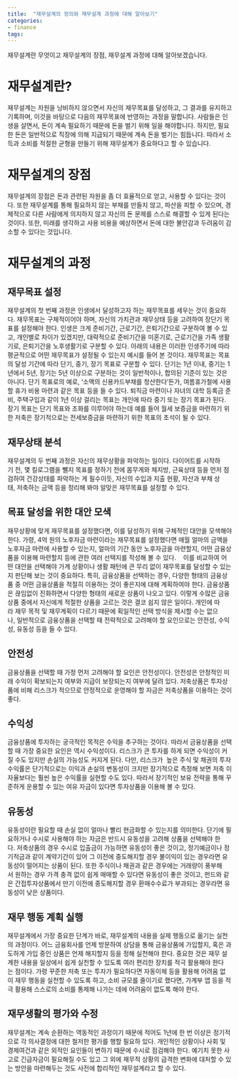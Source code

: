 ```yaml
---
title:  "재무설계의 정의와 재무설계 과정에 대해 알아보기"
categories: 
- finance
tags:
---
```

재무설계란 무엇이고 재무설계의 장점, 재무설계 과정에 대해 알아보겠습니다.

# 재무설계란?
재무설계는 자원을 낭비하지 않으면서 자신의 재무목표를 달성하고, 그 결과를 유지하고 기록하며, 이것을 바탕으로 다음의 재무목표에 반영하는 과정을 말합니다. 사람들은 인생을 살면서, 돈이 계속 필요하기 때문에 돈을 벌기 위해 일을 해야합니다. 하지만, 필요한 돈은 일반적으로 직장에 의해 지급되기 때문에 계속 돈을 벌기는 힘듭니다. 따라서 소득과 소비를 적절한 균형을 만들기 위해 재무설계가 중요하다고 할 수 있습니다.
 
# 재무설계의 장점
재무설계의 장점은 돈과 관련된 자원을 좀 더 효율적으로 얻고, 사용할 수 있다는 것이다. 또한 재무설계를 통해 필요하지 않는 부채를 만들지 않고, 파산을 피할 수 있으며, 경제적으로 다른 사람에게 의지하지 않고 자신의 돈 문제를 스스로 해결할 수 있게 된다는 것이다. 또한, 미래를 생각하고 사용 비용을 예상하면서 돈에 대한 불안감과 두려움이 감소할 수 있다는 것입니다.
 
# 재무설계의 과정
## 재무목표 설정
재무설계의 첫 번째 과정은 인생에서 달성하고자 하는 재무목표를 세우는 것이 중요하다. 재무목표는 구체적이어야 하며, 자신의 가치관과 재무상태 등을 고려하여 장단기 목표를 설정해야 한다. 인생은 크게 준비기간, 근로기간, 은퇴기간으로 구분하여 볼 수 있고, 개인별로 차이가 있겠지만, 대략적으로 준비기간을 미혼기로, 근로기간을 가족 생활기로, 은퇴기간을 노후생활기로 구분할 수 있다. 아래의 내용은 이러한 인생주기에 따라 평균적으로 어떤 재무목표가 설정될 수 있는지 예시를 들어 본 것이다. 재무목표는 목표의 달성 기간에 따라 단기, 중기, 장기 목표로 구분할 수 있다. 단기는 1년 이내, 중기는 1년에서 5년, 장기는 5년 이상으로 구분하는 것이 일반적이나, 합의된 기준이 있는 것은 아니다. 단기 목표로의 예로, ‘소액의 신용카드부채를 청산한다’든가, 여름휴가철에 사용할 휴가 비용 마련과 같은 목표 등을 들 수 있다. 퇴직금 마련이나 자녀의 대학 등록금 준비, 주택구입과 같이 1년 이상 걸리는 목표는 개인에 따라 중기 또는 장기 목표가 된다. 장기 목표는 단기 목표와 조화를 이루어야 하는데 예를 들어 월세 보증금을 마련하기 위한 저축은 장기적으로는 전세보증금을 마련하기 위한 목표의 초석이 될 수 있다.
 
## 재무상태 분석 
재무설계의 두 번째 과정은 자신의 재무상황을 파악하는 일이다. 다이어트를 시작하기 전, 몇 킬로그램을 뺄지 목표를 정하기 전에 몸무게와 체지방, 근육상태 등을 먼저 점검하여 건강상태를 파악하는 게 필수이듯, 자신의 수입과 지출 현황, 자산과 부채 상태, 저축하는 금액 등을 정리해 봐야 알맞은 재무목표를 설정할 수 있다. 
 
## 목표 달성을 위한 대안 모색
재무상황에 맞게 재무목표를 설정했다면, 이를 달성하기 위해 구체적인 대안을 모색해야 한다. 가령, 4억 원의 노후자금 마련이라는 재무목표를 설정했다면 매월 얼마의 금액을 노후자금 마련에 사용할 수 있는지, 얼마의 기간 동안 노후자금을 마련할지, 어떤 금융상품을 이용해 마련할지 등에 관한 여러 선택지를 작성해 볼 수 있다. 
 
이를 비교하여 어떤 대안을 선택해야 가계 상황이나 생활 패턴에 큰 무리 없이 재무목표를 달성할 수 있는지 판단해 보는 것이 중요하다. 특히, 금융상품을 선택하는 경우, 다양한 형태의 금융상품 중 어떤 금융상품을 적절히 이용하는 것이 좋은지에 대해 계획하여야 한다. 금융상품은 끊임없이 진화하면서 다양한 형태의 새로운 상품이 나오고 있다. 이렇게 수많은 금융상품 중에서 자신에게 적절한 상품을 고르는 것은 결코 쉽지 않은 일이다. 개인에 따라 재무 목적 및 재무계획이 다르기 때문에 획일적인 선택 방식을 제시할 수는 없으나, 일반적으로 금융상품을 선택할 때 전략적으로 고려해야 할 요인으로는 안전성, 수익성, 유동성 등을 들 수 있다.
 
## 안전성
금융상품을 선택할 때 가정 먼저 고려해야 할 요인은 안전성이다. 안전성은 안정적인 미래 수익이 확보되는지 여부와 지급이 보장되는지 여부에 달려 있다. 저축상품은 투자상품에 비해 리스크가 적으므로 안정적으로 운영해야 할 자금은 저축상품을 이용하는 것이 좋다.
 
## 수익성
금융상품에 투자하는 궁극적인 목적은 수익을 추구하는 것이다. 따라서 금융상품을 선택할 때 가장 중요한 요인은 역시 수익성이다. 리스크가 큰 투자를 하게 되면 수익성이 커질 수도 있지만 손실의 가능성도 커지게 된다. 다만, 리스크가 
높은 주식 및 채권의 투자수익률은 단기적으로는 이익과 손실의 변동성이 크지만 장기적으로 측정해 보면 저축 이자율보다는 훨씬 높은 수익률을 실현할 수도 있다. 따라서 장기적인 보유 전략을 통해 꾸준하게 운용할 수 있는 여유 자금이 있다면 투자상품을 이용해 볼 수 있다.
 
## 유동성
유동성이란 필요할 때 손실 없이 얼마나 빨리 현금화할 수 있는지를 의미한다. 단기에 필요하거나 수시로 사용해야 하는 자금은 반드시 유동성을 고려해 상품을 선택해야 한다. 저축상품의 경우 수시로 입출금이 가능하면 유동성이 좋은 것이고, 정기예금이나 정기적금과 같이 계약기간이 있어 그 이전에 중도해지할 경우 불이익이 있는 경우라면 유동성이 떨어지는 상품이 된다. 또한 주식이나 채권과 같은 경우에는 거래량이 풍부해서 원하는 경우 가격 충격 없이 쉽게 매매할 수 있다면 유동성이 좋은 것이고, 펀드와 같은 간접투자상품에서 만기 이전에 중도해지할 경우 환매수수료가 부과되는 경우라면 유동성이 낮은 상품이다.
 
## 재무 행동 계획 실행
재무설계에서 가장 중요한 단계가 바로, 재무설계의 내용을 실제 행동으로 옮기는 실천의 과정이다. 어느 금융회사를 언제 방문하여 상담을 통해 금융상품에 가입할지, 혹은 과도하게 가입 중인 상품은 언제 해지할지 등을 정해 실천해야 한다. 중요한 것은 재무 설계한 내용을 일상에서 쉽게 실천할 수 있도록 여러 편리한 장치를 적극 활용해야 한다는 점이다. 가령 꾸준한 저축 또는 투자가 필요하다면 자동이체 등을 활용해 어려움 없이 재무 행동을 실천할 수 있도록 하고, 소비 규모를 줄이기로 했다면, 가계부 앱 등을 적극 활용해 스스로의 소비를 통제해 나가는 데에 어려움이 없도록 해야 한다. 
 
## 재무생활의 평가와 수정
재무설계는 계속 순환하는 역동적인 과정이기 때문에 적어도 1년에 한 번 이상은 정기적으로 각 의사결정에 대한 철저한 평가를 행할 필요하 있다. 개인적인 상황이나 사회 및 경제여건과 같은 외적인 요인들이 변하기 때문에 수시로 점검해야 한다. 예기치 못한 사고로 긴급자금이 필요해질 수도 있고 그 외에 재무적 상황의 급격한 변화에 대처할 수 있는 방안을 마련해두는 것도 사전에 합리적인 재무설계라고 할 수 있다.
 
 


 



	
	
	
	
	
